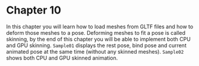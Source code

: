# Chapter 10

In this chapter you will learn how to load meshes from GLTF files and how to deform those meshes to a pose. Deforming meshes to fit a pose is called skinning, by the end of this chapter you will be able to implement both CPU and GPU skinning. ```Sample01``` displays the rest pose, bind pose and current animated pose at the same time (without any skinned meshes). ```Sample02```  shows both CPU and GPU skinned animation.